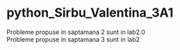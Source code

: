 # python_Sirbu_Valentina_3A1

Probleme propuse in saptamana 2 sunt in lab2.0 <br />
Probleme propuse in saptamana 3 sunt in lab2 <br />
